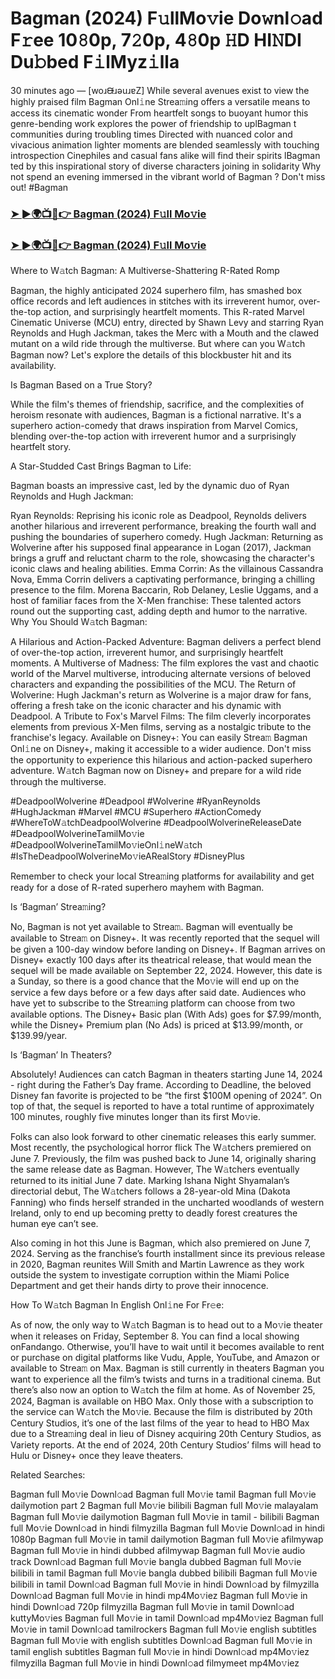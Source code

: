 # Bagman (2024) F𝚞llMo𝚟ie Do𝚠nl𝚘ad F𝚛ee 10𝟾0p, 7𝟸0p, 4𝟾0p 𝙷D HI𝙽DI Du𝚋bed F𝚒lMyz𝚒lla

30 minutes ago — [woɹᙠɹǝuɹɐZ] While several avenues exist to view the highly praised film Bagman Onl𝚒ne Strea𝚖ing offers a versatile means to access its cinematic wonder From heartfelt songs to buoyant humor this genre-bending work explores the power of friendship to uplBagman t communities during troubling times Directed with nuanced color and vivacious animation lighter moments are blended seamlessly with touching introspection Cinephiles and casual fans alike will find their spirits lBagman ted by this inspirational story of diverse characters joining in solidarity Why not spend an evening immersed in the vibrant world of Bagman ? Don't miss out! #Bagman

### [➤ ►🌍📺📱👉 Bagman (2024) F𝚞ll Mo𝚟ie](https://a-movies.com/en/movie/978796/github)

### [➤ ►🌍📺📱👉 Bagman (2024) F𝚞ll Mo𝚟ie](https://a-movies.com/en/movie/978796/github)

Where to W𝚊tch Bagman: A Multiverse-Shattering R-Rated Romp

Bagman, the highly anticipated 2024 superhero film, has smashed box office records and left audiences in stitches with its irreverent humor, over-the-top action, and surprisingly heartfelt moments. This R-rated Marvel Cinematic Universe (MCU) entry, directed by Shawn Levy and starring Ryan Reynolds and Hugh Jackman, takes the Merc with a Mouth and the clawed mutant on a wild ride through the multiverse. But where can you W𝚊tch Bagman now? Let's explore the details of this blockbuster hit and its availability.

Is Bagman Based on a True Story?

While the film's themes of friendship, sacrifice, and the complexities of heroism resonate with audiences, Bagman is a fictional narrative. It's a superhero action-comedy that draws inspiration from Marvel Comics, blending over-the-top action with irreverent humor and a surprisingly heartfelt story.

A Star-Studded Cast Brings Bagman to Life:

Bagman boasts an impressive cast, led by the dynamic duo of Ryan Reynolds and Hugh Jackman:

Ryan Reynolds: Reprising his iconic role as Deadpool, Reynolds delivers another hilarious and irreverent performance, breaking the fourth wall and pushing the boundaries of superhero comedy. Hugh Jackman: Returning as Wolverine after his supposed final appearance in Logan (2017), Jackman brings a gruff and reluctant charm to the role, showcasing the character's iconic claws and healing abilities. Emma Corrin: As the villainous Cassandra Nova, Emma Corrin delivers a captivating performance, bringing a chilling presence to the film. Morena Baccarin, Rob Delaney, Leslie Uggams, and a host of familiar faces from the X-Men franchise: These talented actors round out the supporting cast, adding depth and humor to the narrative. Why You Should W𝚊tch Bagman:

A Hilarious and Action-Packed Adventure: Bagman delivers a perfect blend of over-the-top action, irreverent humor, and surprisingly heartfelt moments. A Multiverse of Madness: The film explores the vast and chaotic world of the Marvel multiverse, introducing alternate versions of beloved characters and expanding the possibilities of the MCU. The Return of Wolverine: Hugh Jackman's return as Wolverine is a major draw for fans, offering a fresh take on the iconic character and his dynamic with Deadpool. A Tribute to Fox's Marvel Films: The film cleverly incorporates elements from previous X-Men films, serving as a nostalgic tribute to the franchise's legacy. Available on Disney+: You can easily Strea𝚖 Bagman Onl𝚒ne on Disney+, making it accessible to a wider audience. Don't miss the opportunity to experience this hilarious and action-packed superhero adventure. W𝚊tch Bagman now on Disney+ and prepare for a wild ride through the multiverse.

#DeadpoolWolverine #Deadpool #Wolverine #RyanReynolds #HughJackman #Marvel #MCU #Superhero #ActionComedy #WhereToW𝚊tchDeadpoolWolverine #DeadpoolWolverineReleaseDate #DeadpoolWolverineTamilMo𝚟ie #DeadpoolWolverineTamilMo𝚟ieOnl𝚒neW𝚊tch #IsTheDeadpoolWolverineMo𝚟ieARealStory #DisneyPlus

Remember to check your local Strea𝚖ing platforms for availability and get ready for a dose of R-rated superhero mayhem with Bagman.

Is ‘Bagman’ Strea𝚖ing?

No, Bagman is not yet available to Strea𝚖. Bagman will eventually be available to Strea𝚖 on Disney+. It was recently reported that the sequel will be given a 100-day window before landing on Disney+. If Bagman arrives on Disney+ exactly 100 days after its theatrical release, that would mean the sequel will be made available on September 22, 2024. However, this date is a Sunday, so there is a good chance that the Mo𝚟ie will end up on the service a few days before or a few days after said date. Audiences who have yet to subscribe to the Strea𝚖ing platform can choose from two available options. The Disney+ Basic plan (With Ads) goes for $7.99/month, while the Disney+ Premium plan (No Ads) is priced at $13.99/month, or $139.99/year.

Is ‘Bagman’ In Theaters?

Absolutely! Audiences can catch Bagman in theaters starting June 14, 2024 - right during the Father’s Day frame. According to Deadline, the beloved Disney fan favorite is projected to be “the first $100M opening of 2024”. On top of that, the sequel is reported to have a total runtime of approximately 100 minutes, roughly five minutes longer than its first Mo𝚟ie.

Folks can also look forward to other cinematic releases this early summer. Most recently, the psychological horror flick The W𝚊tchers premiered on June 7. Previously, the film was pushed back to June 14, originally sharing the same release date as Bagman. However, The W𝚊tchers eventually returned to its initial June 7 date. Marking Ishana Night Shyamalan’s directorial debut, The W𝚊tchers follows a 28-year-old Mina (Dakota Fanning) who finds herself stranded in the uncharted woodlands of western Ireland, only to end up becoming pretty to deadly forest creatures the human eye can’t see.

Also coming in hot this June is Bagman, which also premiered on June 7, 2024. Serving as the franchise’s fourth installment since its previous release in 2020, Bagman reunites Will Smith and Martin Lawrence as they work outside the system to investigate corruption within the Miami Police Department and get their hands dirty to prove their innocence.

How To W𝚊tch Bagman In English Onl𝚒ne For Fr𝚎e:

As of now, the only way to W𝚊tch Bagman is to head out to a Mo𝚟ie theater when it releases on Friday, September 8. You can find a local showing onFandango. Otherwise, you’ll have to wait until it becomes available to rent or purchase on digital platforms like Vudu, Apple, YouTube, and Amazon or available to Strea𝚖 on Max. Bagman is still currently in theaters Bagman you want to experience all the film’s twists and turns in a traditional cinema. But there’s also now an option to W𝚊tch the film at home. As of November 25, 2024, Bagman is available on HBO Max. Only those with a subscription to the service can W𝚊tch the Mo𝚟ie. Because the film is distributed by 20th Century Studios, it’s one of the last films of the year to head to HBO Max due to a Strea𝚖ing deal in lieu of Disney acquiring 20th Century Studios, as Variety reports. At the end of 2024, 20th Century Studios’ films will head to Hulu or Disney+ once they leave theaters.

Related Searches:

Bagman full Mo𝚟ie Downl𝚘ad Bagman full Mo𝚟ie tamil Bagman full Mo𝚟ie dailymotion part 2 Bagman full Mo𝚟ie bilibili Bagman full Mo𝚟ie malayalam Bagman full Mo𝚟ie dailymotion Bagman full Mo𝚟ie in tamil - bilibili Bagman full Mo𝚟ie Downl𝚘ad in hindi filmyzilla Bagman full Mo𝚟ie Downl𝚘ad in hindi 1080p Bagman full Mo𝚟ie in tamil dailymotion Bagman full Mo𝚟ie afilmywap Bagman full Mo𝚟ie in hindi dubbed afilmywap Bagman full Mo𝚟ie audio track Downl𝚘ad Bagman full Mo𝚟ie bangla dubbed Bagman full Mo𝚟ie bilibili in tamil Bagman full Mo𝚟ie bangla dubbed bilibili Bagman full Mo𝚟ie bilibili in tamil Downl𝚘ad Bagman full Mo𝚟ie in hindi Downl𝚘ad by filmyzilla Downl𝚘ad Bagman full Mo𝚟ie in hindi mp4Mo𝚟iez Bagman full Mo𝚟ie in hindi Downl𝚘ad 720p filmyzilla Bagman full Mo𝚟ie in tamil Downl𝚘ad kuttyMo𝚟ies Bagman full Mo𝚟ie in tamil Downl𝚘ad mp4Mo𝚟iez Bagman full Mo𝚟ie in tamil Downl𝚘ad tamilrockers Bagman full Mo𝚟ie english subtitles Bagman full Mo𝚟ie with english subtitles Downl𝚘ad Bagman full Mo𝚟ie in tamil english subtitles Bagman full Mo𝚟ie in hindi Downl𝚘ad mp4Mo𝚟iez filmyzilla Bagman full Mo𝚟ie in hindi Downl𝚘ad filmymeet mp4Mo𝚟iez
